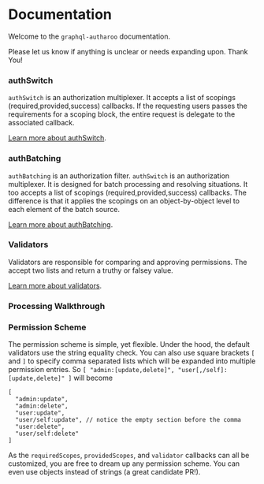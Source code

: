 # Documentation

Welcome to the `graphql-autharoo` documentation.

Please let us know if anything is unclear or needs expanding upon. Thank You!

### authSwitch

`authSwitch` is an authorization multiplexer.
It accepts a list of scopings (required,provided,success) callbacks.
If the requesting users passes the requirements for a
scoping block, the entire request is delegate to
the associated callback.

[Learn more about authSwitch](./switch.md).

### authBatching

`authBatching` is an authorization filter.
`authSwitch` is an authorization multiplexer.
It is designed for batch processing and resolving situations.
It too accepts a list of scopings (required,provided,success) callbacks.
The difference is that it applies the scopings
on an object-by-object level to each element of the batch source.

[Learn more about authBatching](./batching.md).

### Validators

Validators are responsible for comparing and approving permissions.
The accept two lists and return a truthy or falsey value.

[Learn more about validators](./validators.md).


### Processing Walkthrough


### Permission Scheme

The permission scheme is simple, yet flexible.
Under the hood, the default validators use the string equality check.
You can also use square brackets `[` and `]` to specify comma separated lists
which will be expanded into multiple permission entries.
So `[ "admin:[update,delete]", "user[,/self]:[update,delete]" ]` will become

```
[
  "admin:update",
  "admin:delete",
  "user:update",
  "user/self:update", // notice the empty section before the comma
  "user:delete",
  "user/self:delete"
]
```

As the `requiredScopes`, `providedScopes`, and `validator` callbacks
can all be customized, you are free to dream up any permission scheme.
You can even use objects instead of strings (a great candidate PR!).
